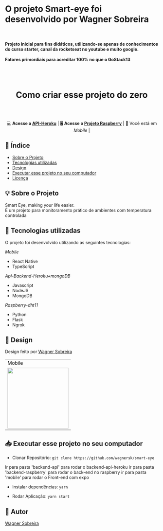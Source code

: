 <p align="center">
  <h1> O projeto Smart-eye foi desenvolvido por Wagner Sobreira</h1>

<br>
<h4> Projeto inicial para fins didáticos, utilizando-se apenas de conhecimentos do curso starter, canal da rocketseat no youtube e muito google.<br><br>
Fatores primordiais para acreditar 100% no que o GoStack13</h4>
</p>
<br><br>
<h1 align="center">Como criar esse projeto do zero</h1> 
<div align="center">

<br><br>

💻 **Acesse a [API-Heroku](https://github.com/wagnersk/smart-eye-api-heroku)** | 
🖥 **Acesse o [Projeto Raspberry](https://github.com/wagnersk/smart-eye-raspberry-dht-11)** | 
📱 Você está em *Mobile* |






</div>


## 📑 Índice

- [Sobre o Projeto](#-sobre-o-projeto)
- [Tecnologias utilizadas](#-tecnologias-utilizadas)
- [Design](#-design)
- [Executar esse projeto no seu computador](#-Executar-esse-projeto-no-seu-computador)
- [Licença](#-licença)

## 💡 Sobre o Projeto

Smart Eye, making your life easier. <br>
É um projeto para monitoramento prático de ambientes com temperatura controlada

## 🚀 Tecnologias utilizadas

O projeto foi desenvolvido utilizando as seguintes tecnologias:

  *Mobile*<br>
- React Native
- TypeScript

*Api-Backend-Heroku+mongoDB*<br>
- Javascript
- NodeJS
- MongoDB

*Raspberry-dht11*<br>
- Python
- Flask
- Ngrok

## 🎨 Design

Design feito por [Wagner Sobreira](https://www.linkedin.com/in/wagner-sobreira-395b66167/)

<table>
  <tr>
    <td colspan="2">Mobile</td>
  </tr>
  <tr>
 <td><img src="https://github.com/wagnersk/smart-eye-mobile/blob/master/images/smart-eye.gif" width=200 /></td>
  </tr>
</table>


## 📥 Executar esse projeto no seu computador

- Clonar Repositório: `git clone https://github.com/wagnersk/smart-eye`

Ir para pasta 'backend-api' para rodar o backend-api-heroku 
ir para pasta 'backend-raspberry' para rodar o back-end no raspberry 
ir para pasta 'mobile' para rodar o Front-end com expo   

- Instalar dependências: `yarn`

- Rodar Aplicação: `yarn start`


## 📕 Autor

[Wagner Sobreira](https://www.linkedin.com/in/wagner-sobreira-395b66167/)
